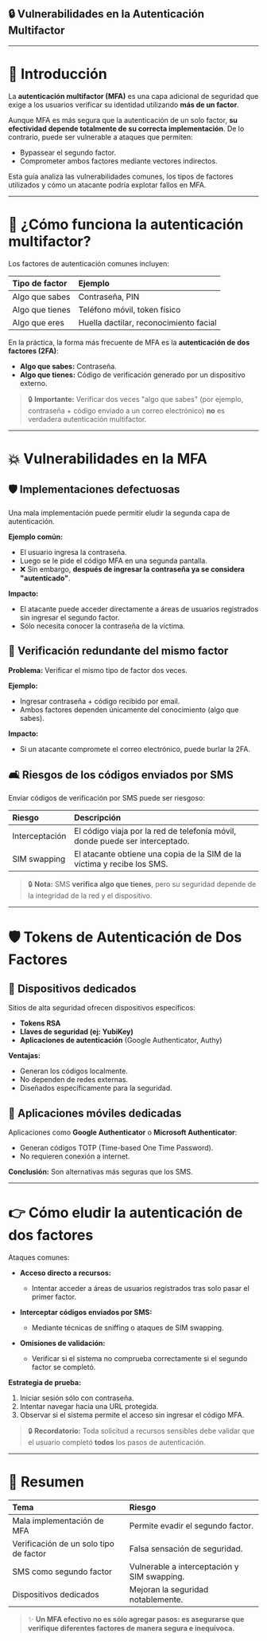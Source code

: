 ## 🔒 Vulnerabilidades en la Autenticación Multifactor

---

# 🔐 Introducción

La **autenticación multifactor (MFA)** es una capa adicional de seguridad que exige a los usuarios verificar su identidad utilizando **más de un factor**.

Aunque MFA es más segura que la autenticación de un solo factor, **su efectividad depende totalmente de su correcta implementación**. De lo contrario, puede ser vulnerable a ataques que permiten:

- Bypassear el segundo factor.
- Comprometer ambos factores mediante vectores indirectos.

Esta guía analiza las vulnerabilidades comunes, los tipos de factores utilizados y cómo un atacante podría explotar fallos en MFA.

---

# 🧰 ¿Cómo funciona la autenticación multifactor?

Los factores de autenticación comunes incluyen:

| Tipo de factor | Ejemplo |
|:---------------|:--------|
| Algo que sabes | Contraseña, PIN |
| Algo que tienes | Teléfono móvil, token físico |
| Algo que eres | Huella dactilar, reconocimiento facial |


En la práctica, la forma más frecuente de MFA es la **autenticación de dos factores (2FA)**:

- **Algo que sabes:** Contraseña.
- **Algo que tienes:** Código de verificación generado por un dispositivo externo.


> 🔒 **Importante:** Verificar dos veces "algo que sabes" (por ejemplo, contraseña + código enviado a un correo electrónico) **no** es verdadera autenticación multifactor.


---

# 💥 Vulnerabilidades en la MFA

## 🛡️ Implementaciones defectuosas

Una mala implementación puede permitir eludir la segunda capa de autenticación.

**Ejemplo común:**

- El usuario ingresa la contraseña.
- Luego se le pide el código MFA en una segunda pantalla.
- ❌ Sin embargo, **después de ingresar la contraseña ya se considera "autenticado"**.

**Impacto:**

- El atacante puede acceder directamente a áreas de usuarios registrados sin ingresar el segundo factor.
- Sólo necesita conocer la contraseña de la víctima.



## 🚫 Verificación redundante del mismo factor

**Problema:** Verificar el mismo tipo de factor dos veces.

**Ejemplo:**

- Ingresar contraseña + código recibido por email.
- Ambos factores dependen únicamente del conocimiento (algo que sabes).

**Impacto:**

- Si un atacante compromete el correo electrónico, puede burlar la 2FA.



## 🛋️ Riesgos de los códigos enviados por SMS

Enviar códigos de verificación por SMS puede ser riesgoso:

| Riesgo | Descripción |
|:------|:------------|
| Interceptación | El código viaja por la red de telefonía móvil, donde puede ser interceptado. |
| SIM swapping | El atacante obtiene una copia de la SIM de la víctima y recibe los SMS. |



> 🔒 **Nota:** SMS **verifica algo que tienes**, pero su seguridad depende de la integridad de la red y el dispositivo.

---

# 🛡️ Tokens de Autenticación de Dos Factores

## 🔐 Dispositivos dedicados

Sitios de alta seguridad ofrecen dispositivos específicos:

- **Tokens RSA**
- **Llaves de seguridad (ej: YubiKey)**
- **Aplicaciones de autenticación** (Google Authenticator, Authy)

**Ventajas:**

- Generan los códigos localmente.
- No dependen de redes externas.
- Diseñados específicamente para la seguridad.


## 📱 Aplicaciones móviles dedicadas

Aplicaciones como **Google Authenticator** o **Microsoft Authenticator**:

- Generan códigos TOTP (Time-based One Time Password).
- No requieren conexión a internet.

**Conclusión:** Son alternativas más seguras que los SMS.



---

# 👉 Cómo eludir la autenticación de dos factores

Ataques comunes:

- **Acceso directo a recursos:**
  - Intentar acceder a áreas de usuarios registrados tras solo pasar el primer factor.

- **Interceptar códigos enviados por SMS:**
  - Mediante técnicas de sniffing o ataques de SIM swapping.

- **Omisiones de validación:**
  - Verificar si el sistema no comprueba correctamente si el segundo factor se completó.

**Estrategia de prueba:**

1. Iniciar sesión sólo con contraseña.
2. Intentar navegar hacia una URL protegida.
3. Observar si el sistema permite el acceso sin ingresar el código MFA.


> 🔒 **Recordatorio:** Toda solicitud a recursos sensibles debe validar que el usuario completó **todos** los pasos de autenticación.



---

# 💬 Resumen

| Tema | Riesgo |
|:----|:------|
| Mala implementación de MFA | Permite evadir el segundo factor. |
| Verificación de un solo tipo de factor | Falsa sensación de seguridad. |
| SMS como segundo factor | Vulnerable a interceptación y SIM swapping. |
| Dispositivos dedicados | Mejoran la seguridad notablemente. |


> ✨ **Un MFA efectivo no es sólo agregar pasos: es asegurarse que verifique diferentes factores de manera segura e inequívoca.**

